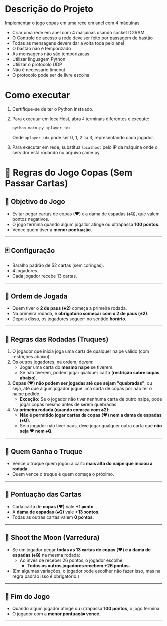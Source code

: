 # Descrição do Projeto

Implementar o jogo copas em uma rede em anel com 4 máquinas

- Criar uma rede em anel com 4 máquinas usando socket DGRAM
- O Controle de acesso a rede deve ser feito por passagem de bastão
- Todas as mensagens devem dar a volta toda pelo anel
- O bastão não é temporizado
- As mensagens não são temporizadas
- Utilizar linguagem Python
- Utilizar o protocolo UDP
- Não é necessário timeout
- O protocolo pode ser de livre escolha

# Como executar
1. Certifique-se de ter o Python instalado.

2. Para executar em localHost, abra 4 terminais diferentes e execute:
   ```bash
   python main.py <player_id>
   ```
   Onde `<player_id>` pode ser 0, 1, 2 ou 3, representando cada jogador.

3. Para executar em rede, substitua `localhost` pelo IP da máquina onde o servidor está rodando no arquivo game.py.

# 🎯 Regras do Jogo Copas (Sem Passar Cartas)

## 🔸 Objetivo do Jogo
- Evitar pegar cartas de copas (♥) e a dama de espadas (♠Q), que valem pontos negativos.
- O jogo termina quando algum jogador atinge ou ultrapassa **100 pontos**.
- Vence quem tiver a **menor pontuação**.

---

## 🃏 Configuração
- Baralho padrão de 52 cartas (sem coringas).
- 4 jogadores.
- Cada jogador recebe 13 cartas.

---

## 🔸 Ordem de Jogada
- Quem tiver o **2 de paus (♣2)** começa a primeira rodada.
- Na primeira rodada, é **obrigatório começar com o 2 de paus (♣2)**.
- Depois disso, os jogadores seguem no sentido **horário**.

---

## 🔸 Regras das Rodadas (Truques)
1. O jogador que inicia joga uma carta de qualquer naipe válido (com restrições abaixo).
2. Os outros jogadores, na ordem, devem:
   - Jogar uma carta do **mesmo naipe** se tiverem.
   - Se não tiverem, podem jogar qualquer carta (**restrição sobre copas abaixo**).
3. **Copas (♥) não podem ser jogadas até que sejam "quebradas"**, ou seja, até que algum jogador jogue uma carta de copas por não ter o naipe pedido.
   - **Exceção:** Se o jogador não tiver nenhuma carta de outro naipe, pode jogar copas mesmo antes de serem quebradas.
4. Na **primeira rodada (quando começa com ♣2)**:
   - **Não é permitido jogar cartas de copas (♥) nem a dama de espadas (♠Q)**.
   - Se o jogador não tiver paus, deve jogar qualquer outra carta que **não seja ♥ nem ♠Q**.

---

## 🔸 Quem Ganha o Truque
- Vence o truque quem jogou a carta **mais alta do naipe que iniciou a rodada**.
- Quem vence o truque é quem começa o próximo.

---

## 🔸 Pontuação das Cartas
- Cada carta de **copas (♥)** vale **+1 ponto**.
- A **dama de espadas (♠Q)** vale **+13 pontos**.
- Todas as outras cartas valem **0 pontos**.

---

## 🔸 Shoot the Moon (Varredura)
- Se um jogador pegar **todas as 13 cartas de copas (♥) e a dama de espadas (♠Q)** na mesma rodada:
   - Ao invés de receber 26 pontos, o jogador escolhe:
     - **Todos os outros jogadores recebem +26 pontos.**
- (Em algumas variações, o jogador pode escolher não fazer isso, mas na regra padrão isso é obrigatório.)

---

## 🔸 Fim do Jogo
- Quando algum jogador atinge ou ultrapassa **100 pontos**, o jogo termina.
- O jogador com a **menor pontuação vence**.

---
